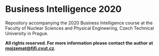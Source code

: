 # Business Intelligence 2020

Repository accompanying the 2020 Business Intelligence course at the Faculty of Nuclear Sciences and Physical Engineering, Czech Technical University in Prague.

**All rights reserved. For more information please contact the author at [mojzemat@fjfi.cvut.cz](mailto:mojzemat@fjfi.cvut.cz)**.
